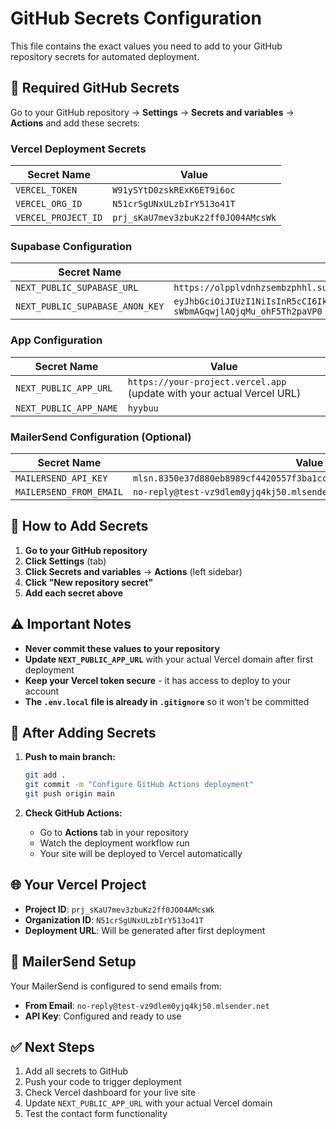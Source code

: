 # GitHub Secrets Configuration

This file contains the exact values you need to add to your GitHub repository secrets for automated deployment.

## 🔐 Required GitHub Secrets

Go to your GitHub repository → **Settings** → **Secrets and variables** → **Actions** and add these secrets:

### Vercel Deployment Secrets

| Secret Name | Value |
|-------------|-------|
| `VERCEL_TOKEN` | `W91ySYtD0zskRExK6ET9i6oc` |
| `VERCEL_ORG_ID` | `N51crSgUNxULzbIrY513o41T` |
| `VERCEL_PROJECT_ID` | `prj_sKaU7mev3zbuKz2ff0JO04AMcsWk` |

### Supabase Configuration

| Secret Name | Value |
|-------------|-------|
| `NEXT_PUBLIC_SUPABASE_URL` | `https://olpplvdnhzsembzphhl.supabase.co` |
| `NEXT_PUBLIC_SUPABASE_ANON_KEY` | `eyJhbGciOiJIUzI1NiIsInR5cCI6IkpXVCJ9.eyJpc3MiOiJzdXBhYmFzZSIsInJlZiI6Im9scHBsdmRuaHpzZW1ienB2aGhsIiwicm9sZSI6ImFub24iLCJpYXQiOjE3NTY4NjY0MDQsImV4cCI6MjA3MjQ0MjQwNH0.O2iJwzHXwVuZ4-sWbmAGqwjlAQjqMu_ohF5Th2paVP0` |

### App Configuration

| Secret Name | Value |
|-------------|-------|
| `NEXT_PUBLIC_APP_URL` | `https://your-project.vercel.app` (update with your actual Vercel URL) |
| `NEXT_PUBLIC_APP_NAME` | `hyybuu` |

### MailerSend Configuration (Optional)

| Secret Name | Value |
|-------------|-------|
| `MAILERSEND_API_KEY` | `mlsn.8350e37d880eb8989cf4420557f3ba1ccd6d850bfb117464107b6747e829b7c6` |
| `MAILERSEND_FROM_EMAIL` | `no-reply@test-vz9dlem0yjq4kj50.mlsender.net` |

## 🚀 How to Add Secrets

1. **Go to your GitHub repository**
2. **Click Settings** (tab)
3. **Click Secrets and variables** → **Actions** (left sidebar)
4. **Click "New repository secret"**
5. **Add each secret above**

## ⚠️ Important Notes

- **Never commit these values to your repository**
- **Update `NEXT_PUBLIC_APP_URL`** with your actual Vercel domain after first deployment
- **Keep your Vercel token secure** - it has access to deploy to your account
- **The `.env.local` file is already in `.gitignore`** so it won't be committed

## 🔄 After Adding Secrets

1. **Push to main branch:**
   ```bash
   git add .
   git commit -m "Configure GitHub Actions deployment"
   git push origin main
   ```

2. **Check GitHub Actions:**
   - Go to **Actions** tab in your repository
   - Watch the deployment workflow run
   - Your site will be deployed to Vercel automatically

## 🌐 Your Vercel Project

- **Project ID**: `prj_sKaU7mev3zbuKz2ff0JO04AMcsWk`
- **Organization ID**: `N51crSgUNxULzbIrY513o41T`
- **Deployment URL**: Will be generated after first deployment

## 📧 MailerSend Setup

Your MailerSend is configured to send emails from:
- **From Email**: `no-reply@test-vz9dlem0yjq4kj50.mlsender.net`
- **API Key**: Configured and ready to use

## ✅ Next Steps

1. Add all secrets to GitHub
2. Push your code to trigger deployment
3. Check Vercel dashboard for your live site
4. Update `NEXT_PUBLIC_APP_URL` with your actual Vercel domain
5. Test the contact form functionality
